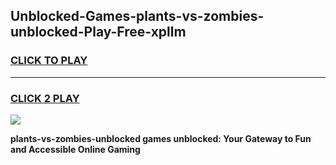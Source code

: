
## Unblocked-Games-plants-vs-zombies-unblocked-Play-Free-xpllm
<h3>
<a href="https://premium76.site?title=plants-vs-zombies-unblocked&ref=10A">CLICK TO PLAY</a></h3>
<hr>

<h3>
<a href="https://premium76.site?title=plants-vs-zombies-unblocked&ref=10A">CLICK 2 PLAY</a>
  
</h3>

<a href="https://premium76.site?title=plants-vs-zombies-unblocked&ref=10A"><img src="https://clearcache.store/games.png"></a>


**plants-vs-zombies-unblocked games unblocked: Your Gateway to Fun and Accessible Online Gaming**
